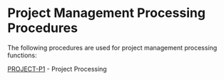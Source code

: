 # Project Management Processing Procedures

<PageHeader />

The following procedures are used for project management processing functions:

[PROJECT-P1](PROJECT-P1/README.md) - Project Processing

<PageFooter />